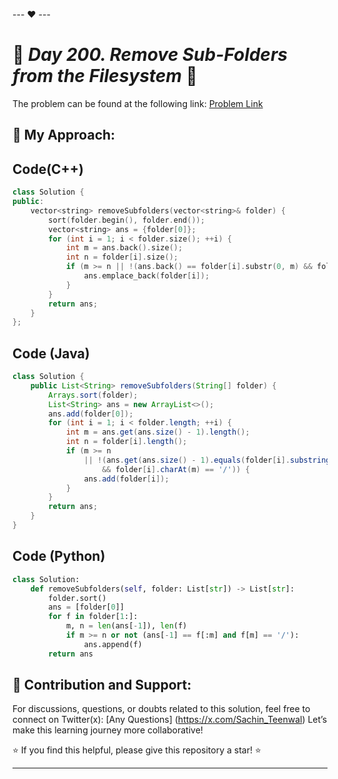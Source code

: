 --- ❤️ ---

# 🚀 _Day 200. Remove Sub-Folders from the Filesystem_ 🧠


The problem can be found at the following link: [Problem Link](https://leetcode.com/problems/remove-sub-folders-from-the-filesystem/description/)

## 🎯 **My Approach:**


## Code(C++)
```cpp
class Solution {
public:
    vector<string> removeSubfolders(vector<string>& folder) {
        sort(folder.begin(), folder.end());
        vector<string> ans = {folder[0]};
        for (int i = 1; i < folder.size(); ++i) {
            int m = ans.back().size();
            int n = folder[i].size();
            if (m >= n || !(ans.back() == folder[i].substr(0, m) && folder[i][m] == '/')) {
                ans.emplace_back(folder[i]);
            }
        }
        return ans;
    }
};
```

## Code (Java)

```java
class Solution {
    public List<String> removeSubfolders(String[] folder) {
        Arrays.sort(folder);
        List<String> ans = new ArrayList<>();
        ans.add(folder[0]);
        for (int i = 1; i < folder.length; ++i) {
            int m = ans.get(ans.size() - 1).length();
            int n = folder[i].length();
            if (m >= n
                || !(ans.get(ans.size() - 1).equals(folder[i].substring(0, m))
                    && folder[i].charAt(m) == '/')) {
                ans.add(folder[i]);
            }
        }
        return ans;
    }
}
```

## Code (Python)

```python
class Solution:
    def removeSubfolders(self, folder: List[str]) -> List[str]:
        folder.sort()
        ans = [folder[0]]
        for f in folder[1:]:
            m, n = len(ans[-1]), len(f)
            if m >= n or not (ans[-1] == f[:m] and f[m] == '/'):
                ans.append(f)
        return ans
```



## 🎯 **Contribution and Support:**

For discussions, questions, or doubts related to this solution, feel free to connect on Twitter(x): [Any Questions] (https://x.com/Sachin_Teenwal) Let’s make this learning journey more collaborative!

⭐ If you find this helpful, please give this repository a star! ⭐

---
